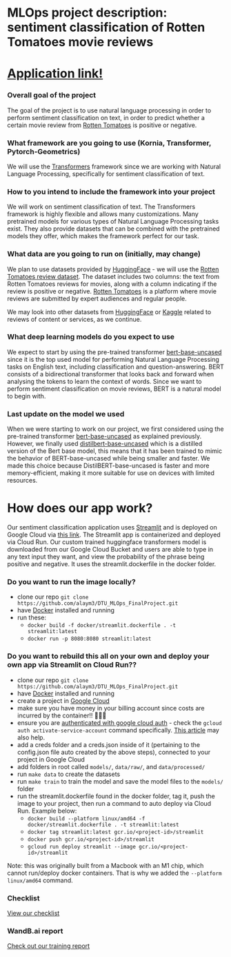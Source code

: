 MLOps project description: sentiment classification of Rotten Tomatoes movie reviews
==============================
# [Application link!](https://streamlit-pqpw5ljsba-ew.a.run.app)

### Overall goal of the project
The goal of the project is to use natural language processing in order to perform sentiment classification on text, in order to predict whether a certain movie review from [Rotten Tomatoes](https://www.rottentomatoes.com/) is positive or negative.

### What framework are you going to use (Kornia, Transformer, Pytorch-Geometrics)
We will use the [Transformers](https://huggingface.co/) framework since we are working with Natural Language Processing, specifically for sentiment classification of text.

### How to you intend to include the framework into your project
We will work on sentiment classification of text. The Transformers framework is highly flexible and allows many customizations. Many pretrained models for various types of Natural Language Processing tasks exist. They also provide datasets that can be combined with the pretrained models they offer, which makes the framework perfect for our task.

### What data are you going to run on (initially, may change)
We plan to use datasets provided by [HuggingFace](https://huggingface.co/datasets) - we will use the [Rotten Tomatoes review dataset](https://huggingface.co/datasets/rotten_tomatoes). The dataset includes two columns: the text from Rotten Tomatoes reviews for movies, along with a column indicating if the review is positive or negative. [Rotten Tomatoes](https://www.rottentomatoes.com/) is a platform where movie reviews are submitted by expert audiences and regular people.

We may look into other datasets from [HuggingFace](https://huggingface.co/datasets) or [Kaggle](https://www.kaggle.com/datasets) related to reviews of content or services, as we continue.

### What deep learning models do you expect to use
We expect to start by using the pre-trained transformer [bert-base-uncased](https://huggingface.co/bert-base-uncased) since it is the top used model for performing Natural Language Processing tasks on English text, including classification and question-answering. BERT consists of a bidirectional transformer that looks back and forward when analysing the tokens to learn the context of words. Since we want to perform sentiment classification on movie reviews, BERT is a natural model to begin with.

### Last update on the model we used
When we were starting to work on our project, we first considered using the pre-trained transformer [bert-base-uncased](https://huggingface.co/bert-base-uncased) as explained previously. However, we finally used [distilbert-base-uncased](https://huggingface.co/distilbert-base-uncased) which is a distilled version of the Bert base model, this means that it has been trained to mimic the behavior of BERT-base-uncased while being smaller and faster. We made this choice because DistilBERT-base-uncased is faster and more memory-efficient, making it more suitable for use on devices with limited resources.


# How does our app work?
Our sentiment classification application uses [Streamlit](https://streamlit.io/) and is deployed on Google Cloud via [this link](https://streamlit-pqpw5ljsba-ew.a.run.app). The Streamlit app is containerized and deployed via Cloud Run. Our custom trained huggingface transformers model is downloaded from our Google Cloud Bucket and users are able to type in any text input they want, and view the probability of the phrase being positive and negative. It uses the streamlit.dockerfile in the docker folder.

### Do you want to run the image locally?
- clone our repo `git clone https://github.com/alaym3/DTU_MLOps_FinalProject.git`
- have [Docker](https://www.docker.com/) installed and running
- run these:
   - `docker build -f docker/streamlit.dockerfile . -t streamlit:latest`
   - `docker run -p 8080:8080 streamlit:latest`

### Do you want to rebuild this all on your own and deploy your own app via Streamlit on Cloud Run??
- clone our repo `git clone https://github.com/alaym3/DTU_MLOps_FinalProject.git`
- have [Docker](https://www.docker.com/) installed and running
- create a project in [Google Cloud](https://console.cloud.google.com/)
- make sure you have money in your billing account since costs are incurred by the container!! 🤑🤑🤑
- ensure you are [authenticated with google cloud auth](https://cloud.google.com/container-registry/docs/advanced-authentication) - check the `gcloud auth activate-service-account` command specifically. [This article](https://cloud.google.com/sdk/gcloud/reference/auth/activate-service-account) may also help.
- add a creds folder and a creds.json inside of it (pertaining to the config.json file auto created by the above steps), connected to your project in Google Cloud
- add folders in root called `models/`, `data/raw/`, and `data/processed/`
- run `make data` to create the datasets
- run `make train` to train the model and save the model files to the `models/` folder
- run the streamlit.dockerfile found in the docker folder, tag it, push the image to your project, then run a command to auto deploy via Cloud Run. Example below:
   - `docker build --platform linux/amd64 -f docker/streamlit.dockerfile . -t streamlit:latest`
   - `docker tag streamlit:latest gcr.io/<project-id>/streamlit`
   - `docker push gcr.io/<project-id>/streamlit`
   - `gcloud run deploy streamlit --image gcr.io/<project-id>/streamlit`

Note: this was originally built from a Macbook with an M1 chip, which cannot run/deploy docker containers. That is why we added the `--platform linux/amd64` command.


### Checklist
[View our checklist](CHECKLIST.md)

### WandB.ai report
[Check out our training report](https://wandb.ai/dtu_ml_ops/rotten_tomatoes/reports/Evaluation-of-model-training--VmlldzozMzczMDU5)



